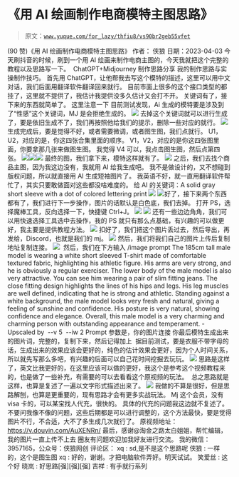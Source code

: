 # 《用 AI 绘画制作电商模特主图思路》

> 原文：[`www.yuque.com/for_lazy/thfiu8/vs90br2geb55vfet`](https://www.yuque.com/for_lazy/thfiu8/vs90br2geb55vfet)

<ne-h2 id="c1a1c56b" data-lake-id="c1a1c56b"><ne-heading-ext><ne-heading-anchor></ne-heading-anchor><ne-heading-fold></ne-heading-fold></ne-heading-ext><ne-heading-content><ne-text id="ubd70919e">(90 赞)《用 AI 绘画制作电商模特主图思路》</ne-text></ne-heading-content></ne-h2> <ne-p id="uca19abec" data-lake-id="uca19abec"><ne-text id="uba92350f">作者： 侠狼</ne-text></ne-p> <ne-p id="uf9b16641" data-lake-id="uf9b16641"><ne-text id="u632a4f91">日期：2023-04-03</ne-text></ne-p> <ne-p id="uba0bd6e4" data-lake-id="uba0bd6e4"><ne-text id="u05746c2d">今天刷抖音的时候，刷到一个用 AI 绘画来制作电商主图的，今天我就把这个完整的教程以及思路写一下。</ne-text></ne-p> <ne-p id="u2a4cbc6b" data-lake-id="u2a4cbc6b"><ne-text id="u337115d5"> ChatGPT+Midjourney 制作思路分享</ne-text></ne-p> <ne-p id="u3a106d2d" data-lake-id="u3a106d2d"><ne-text id="ue2f0c07a">我的制作思路与实操制作技巧。</ne-text></ne-p> <ne-p id="u2dc01699" data-lake-id="u2dc01699"><ne-text id="u763e28ff">首先用 ChatGPT，让他帮我去写这个模特的描述，这里可以用中文对话，我们后面用翻译软件翻译回来就行。</ne-text></ne-p> <ne-p id="u7cdb3d24" data-lake-id="u7cdb3d24"><ne-text id="u0c2a87d8">目前市面上很多的这个接口类型的都挂了，这里就不提供了，我估计我提供没多久估计又会打不开。</ne-text></ne-p> <ne-p id="uda457e72" data-lake-id="uda457e72"><ne-text id="ud9defca4">关键词有了，接下来的东西就简单了。</ne-text></ne-p> <ne-p id="u96f091bb" data-lake-id="u96f091bb"><ne-text id="u8caeb9f3">这里注意一下</ne-text></ne-p> <ne-p id="u7d739746" data-lake-id="u7d739746"><ne-text id="uc8770cf6">目前测试发现，Ai 生成的模特要是涉及到了“性感”这个关键词，MJ 是会拒绝生成的。</ne-text></ne-p> <ne-p id="u560a10b6" data-lake-id="u560a10b6"><ne-card data-card-name="image" data-card-type="inline" id="tZYYT" data-event-boundary="card">![](img/25316f89e642d7fa881fa28bf1f8facd.png)</ne-card></ne-p> <ne-p id="u9d21a98a" data-lake-id="u9d21a98a"><ne-text id="u4adf3f10">去掉这个关键词就可以进行生成了，要是依旧生成不了，我们再按照他给我们的提示，删除一些对应的就行。</ne-text></ne-p> <ne-p id="u77abc2db" data-lake-id="u77abc2db"><ne-card data-card-name="image" data-card-type="inline" id="kaAwv" data-event-boundary="card">![](img/ccada4a89f32f4bd0c6140a1c94d9a42.png)</ne-card></ne-p> <ne-p id="ue024c168" data-lake-id="ue024c168"><ne-text id="u068531bc">生成完成后，要是觉得不好，或者需要微调，或者图生图，我们点就行。</ne-text></ne-p> <ne-p id="ud9e939eb" data-lake-id="ud9e939eb"><ne-text id="ua77384ad">U1，U2，对应的是，你这四张合集里面的顺序。</ne-text></ne-p> <ne-p id="u11fcfd39" data-lake-id="u11fcfd39"><ne-text id="u615a63a0">V1，V2，对应的是你这四张图里面，你要拿那几张来做图生图。</ne-text></ne-p> <ne-p id="u9aff4171" data-lake-id="u9aff4171"><ne-text id="u22bfdef5">我觉得 V4 可以，我点击图生图，然后点第四张。</ne-text></ne-p> <ne-p id="u18ebe676" data-lake-id="u18ebe676"><ne-card data-card-name="image" data-card-type="inline" id="E8IR3" data-event-boundary="card">![](img/9a8872f5e38dd32121a4ca170bc816c5.png)</ne-card><ne-card data-card-name="image" data-card-type="inline" id="zy5So" data-event-boundary="card">![](img/070d9210a400e54b713614efa8b0d501.png)</ne-card><ne-card data-card-name="image" data-card-type="inline" id="YuocL" data-event-boundary="card">![](img/e3049ce4c354d535763e067959dcfcb0.png)</ne-card><ne-text id="u92be9105"> 最终的图，我们拿下来，模特这样就有了。</ne-text></ne-p> <ne-p id="u5cfa4147" data-lake-id="u5cfa4147"><ne-card data-card-name="image" data-card-type="inline" id="Dl4jj" data-event-boundary="card">![](img/9ad9ed6d854c3810a9716e8bede13fa9.png)</ne-card></ne-p> <ne-p id="u4ddb4056" data-lake-id="u4ddb4056"><ne-text id="u06153ca7">之后，我们去找个商品主图，因为我这边没有，我就用 AI 给我生成吧。</ne-text></ne-p> <ne-p id="ud11b9dde" data-lake-id="ud11b9dde"><ne-text id="u7a00e49a">我不是做设计的，又不想碰到版权问题，所以就直接用 AI 生成短袖图片了。</ne-text></ne-p> <ne-p id="u4dbbbce0" data-lake-id="u4dbbbce0"><ne-text id="u4fb77566">我英语不好，就一直用翻译软件帮忙了，其实只要敢做面对这些都没啥难度的。</ne-text></ne-p> <ne-p id="u995ffc88" data-lake-id="u995ffc88"><ne-text id="u915488dc">给 AI 的关键词：A solid gray short sleeve with a dot of colored lettering print</ne-text></ne-p> <ne-p id="ua042cec8" data-lake-id="ua042cec8"><ne-card data-card-name="image" data-card-type="inline" id="UNmmb" data-event-boundary="card">![](img/6031335aaa8a6d225264f8cc3d1ecf21.png)</ne-card></ne-p> <ne-p id="u22369744" data-lake-id="u22369744"><ne-card data-card-name="image" data-card-type="inline" id="MSLWV" data-event-boundary="card">![](img/9c55655b668232b0bf545e643a146dac.png)</ne-card><ne-text id="u4c5f99d1">好了，接下来两个东西都有了，我们进行下一步操作，图片的话默认是白色底，我们去掉。</ne-text></ne-p> <ne-p id="u380fc9fa" data-lake-id="u380fc9fa"><ne-text id="u36d392ca">打开 PS，选择魔棒工具，反向选择一下，快捷键 Ctrl+J。</ne-text></ne-p> <ne-p id="uac5f12d6" data-lake-id="uac5f12d6"><ne-card data-card-name="image" data-card-type="inline" id="d1Ya9" data-event-boundary="card">![](img/2cb292a4146ee48e2620a3000b131d65.png)</ne-card></ne-p> <ne-p id="uffa1227b" data-lake-id="uffa1227b"><ne-card data-card-name="image" data-card-type="inline" id="fcD8i" data-event-boundary="card">![](img/853877760b437b0811e610182a9e6661.png)</ne-card></ne-p> <ne-p id="u87352917" data-lake-id="u87352917"><ne-text id="u191c7e8f">还有一些边边角角，我们可以用快速选择工具选中去操作，我的 PS 就只有那么点基础，有兴趣的可以做更好，我主要是提供教程方法。</ne-text></ne-p> <ne-p id="uf5f60da5" data-lake-id="uf5f60da5"><ne-card data-card-name="image" data-card-type="inline" id="cglWx" data-event-boundary="card">![](img/821ccf14580dd3c0d0713820ecb62fad.png)</ne-card></ne-p> <ne-p id="u3d8708f4" data-lake-id="u3d8708f4"><ne-text id="ud4d7e040">扣好了，我们把这个图片丢过去，然后导出，再发给，Discord，也就是我们的 mj。</ne-text></ne-p> <ne-p id="u6adfb65f" data-lake-id="u6adfb65f"><ne-card data-card-name="image" data-card-type="inline" id="tULgP" data-event-boundary="card">![](img/ac1ddbb0cba64c1f0fb88af95383822e.png)</ne-card></ne-p> <ne-p id="u198d78c4" data-lake-id="u198d78c4"><ne-text id="ud5e2c293">然后，我们将我们自己的图片上传后复制地址复制连接。</ne-text></ne-p> <ne-p id="u7ed9f076" data-lake-id="u7ed9f076"><ne-card data-card-name="image" data-card-type="inline" id="tynA3" data-event-boundary="card">![](img/73c63392ff0f67b160724f5ae2047339.png)</ne-card></ne-p> <ne-p id="ucceafa12" data-lake-id="ucceafa12"><ne-text id="u214d84dd"> 然后，我们在下方输入 /image prompt The 185cm tall male model is wearing a white short sleeved T-shirt made of comfortable textured fabric, highlighting his athletic figure. His arms are very strong, and he is obviously a regular exerciser. The lower body of the male model is also very attractive. You can see him wearing a pair of slim fitting jeans. The close fitting design highlights the lines of his hips and legs. His leg muscles are well defined, indicating that he is strong and athletic. Standing against a white background, the male model looks very fresh and natural, giving a feeling of sunshine and confidence. His posture is very natural, showing confidence and elegance. Overall, this male model is a very charming and charming person with outstanding appearance and temperament. - Upscaled by  --v 5  --iw 2</ne-text></ne-p> <ne-p id="u27e0e4f4" data-lake-id="u27e0e4f4"><ne-text id="u5f5dbdb0">Prompt 参数是，你的图片连接 你最后模特生成出来的图片词，完整的，复制下来，然后记得加上</ne-text></ne-p> <ne-p id="uf55d732f" data-lake-id="uf55d732f"><ne-text id="u34f69f48"> 据目前测试，要是衣服不带字母的话，生成出来的效果应该会更好的，纯色的估计效果会更好，因为个人时间关系，所以就先写那么多吧，有兴趣的后面可以自己花时间挖掘去玩玩。</ne-text></ne-p> <ne-p id="ubee6728a" data-lake-id="ubee6728a"><ne-card data-card-name="image" data-card-type="inline" id="KFHuV" data-event-boundary="card">![](img/38cf3aba4c49ab2239d2bc43102d8088.png)</ne-card></ne-p> <ne-p id="u187353f2" data-lake-id="u187353f2"><ne-text id="uf7c65db2">思路是这样了，英文比我更好的，在这里应该可以做的更好，我这个是参考这个视频教程来的，也是做了一些补充，有需要的可以去看看这个原视频的玩法。 </ne-text></ne-p> <ne-p id="uc7909722" data-lake-id="uc7909722"><ne-text id="u1abe9761">总之思路就是这样，也算是复述了一遍以文字形式描述出来了。</ne-text></ne-p> <ne-p id="ud93e2026" data-lake-id="ud93e2026"><ne-card data-card-name="image" data-card-type="inline" id="vr4Lv" data-event-boundary="card">![](img/48551018b96d9901014957df0c1a8bac.png)</ne-card></ne-p> <ne-p id="uf96af21e" data-lake-id="uf96af21e"><ne-text id="u1181f89c">我做的不算是很好，但是思路解刨，也算是更重要的，现有思路才会有更多实战玩法。</ne-text></ne-p> <ne-p id="u1d6e14ab" data-lake-id="u1d6e14ab"><ne-text id="u2d3fe720">Mj 这个会员，没有 visa 卡的，可以某宝找人代充，很快的。</ne-text></ne-p> <ne-p id="u1c4b0318" data-lake-id="u1c4b0318"><ne-text id="u7d7acc4a">具体的代充的问题我这边就不复述了。</ne-text></ne-p> <ne-p id="u320d78b7" data-lake-id="u320d78b7"><ne-text id="u7c686eab">不要问我像不像的问题，这些后期都是可以进行调整的，这个方法最快，要是觉得图片不行，不合适，大不了多生成几次就行了。</ne-text></ne-p> <ne-p id="ub901152e" data-lake-id="ub901152e"><ne-text id="u55eb1361">原视频地址：</ne-text>[<ne-text id="u4bd1a01b">https://v.douyin.com/AuXENRn/</ne-text>](https://v.douyin.com/AuXENRn)</ne-p> <ne-p id="u4fa04cea" data-lake-id="u4fa04cea"><ne-text id="u42551f71">最后，感谢@淘金之路太白姐姐，帮忙编辑，我的图片一直上传不上去</ne-text></ne-p> <ne-p id="ucee706ed" data-lake-id="ucee706ed"><ne-text id="u787e03f1">圈友有问题欢迎加我好友进行交流。</ne-text></ne-p> <ne-p id="u1960ba1e" data-lake-id="u1960ba1e"><ne-text id="u979b653c">我的微信：3957165，公众号：侠狼网创</ne-text></ne-p> <ne-hole id="uc2068b9f" data-lake-id="uc2068b9f"><ne-card data-card-name="hr" data-card-type="block" id="eNdlQ" data-event-boundary="card"><ne-p id="u65fdf425" data-lake-id="u65fdf425"><ne-text id="u0776cc74">评论区：</ne-text></ne-p> <ne-p id="ua33eb6a3" data-lake-id="ua33eb6a3"><ne-text id="uddbc1506">xq : sd,是不是这个思路呢</ne-text> <ne-text id="uc90fcc6c">侠狼 : 一样的，这个是图生图</ne-text> <ne-text id="u3f8f184f">xq : 好的，谢谢。才把电脑软件弄好。明天试试。</ne-text> <ne-text id="u50a7010d">笑爱丝 : 这个好</ne-text> <ne-text id="uab138288">晓岚 : 好思路[强][强][强]</ne-text> <ne-text id="u9c92a449">吉祥 : 有手就行系列</ne-text></ne-p></ne-card></ne-hole>